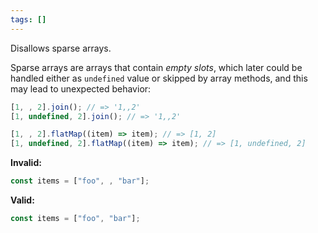```yaml
---
tags: []
---
```


Disallows sparse arrays.

Sparse arrays are arrays that contain _empty slots_, which later could be
handled either as `undefined` value or skipped by array methods, and this may
lead to unexpected behavior:

```typescript
[1, , 2].join(); // => '1,,2'
[1, undefined, 2].join(); // => '1,,2'

[1, , 2].flatMap((item) => item); // => [1, 2]
[1, undefined, 2].flatMap((item) => item); // => [1, undefined, 2]
```

**Invalid:**

```typescript
const items = ["foo", , "bar"];
```

**Valid:**

```typescript
const items = ["foo", "bar"];
```
